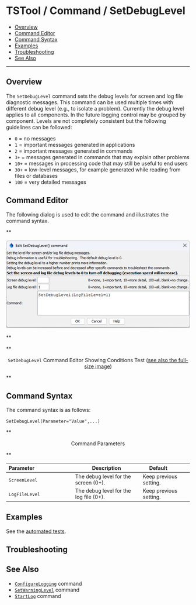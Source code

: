 # TSTool / Command / SetDebugLevel #

*   [Overview](#overview)
*   [Command Editor](#command-editor)
*   [Command Syntax](#command-syntax)
*   [Examples](#examples)
*   [Troubleshooting](#troubleshooting)
*   [See Also](#see-also)

-------------------------

## Overview ##

The `SetDebugLevel` command sets the debug levels for screen and log file diagnostic messages.
This command can be used multiple times with different debug level (e.g., to isolate a problem).
Currently the debug level applies to all components.
In the future logging control may be grouped by component.
Levels are not completely consistent but the following guidelines can be followed:

*   `0` = no messages
*   `1` = important messages generated in applications
*   `2` = important messages generated in commands
*   `3+` = messages generated in commands that may explain other problems
*   `10+` = messages in processing code that may still be useful to end users
*   `30+` = low-level messages, for example generated while reading from files or databases
*   `100` = very detailed messages

## Command Editor ##

The following dialog is used to edit the command and illustrates the command syntax.

**<p style="text-align: center;">
![SetDebugLevel](SetDebugLevel.png)
</p>**

**<p style="text-align: center;">
`SetDebugLevel` Command Editor Showing Conditions Test (<a href="../SetDebugLevel.png">see also the full-size image</a>)
</p>**

## Command Syntax ##

The command syntax is as follows:

```text
SetDebugLevel(Parameter="Value",...)
```
**<p style="text-align: center;">
Command Parameters
</p>**

| **Parameter**&nbsp;&nbsp;&nbsp;&nbsp;&nbsp;&nbsp;&nbsp;&nbsp;&nbsp;&nbsp;&nbsp;&nbsp;&nbsp;&nbsp;&nbsp;&nbsp;&nbsp;&nbsp;&nbsp;&nbsp;&nbsp;&nbsp;&nbsp;&nbsp;&nbsp;&nbsp; | **Description** | **Default**&nbsp;&nbsp;&nbsp;&nbsp;&nbsp;&nbsp;&nbsp;&nbsp;&nbsp;&nbsp; |
| --------------|-----------------|----------------- |
|`ScreenLevel`|The debug level for the screen (0+).|Keep previous setting.|
|`LogFileLevel`|The debug level for the log file (0+).|Keep previous setting.|

## Examples ##

See the [automated tests](https://github.com/OpenCDSS/cdss-app-tstool-test/tree/master/test/commands/SetDebugLevel).

## Troubleshooting ##

## See Also ##

*   [`ConfigureLogging`](../ConfigureLogging/ConfigureLogging.md) command
*   [`SetWarningLevel`](../SetWarningLevel/SetWarningLevel.md) command
*   [`StartLog`](../StartLog/StartLog.md) command

